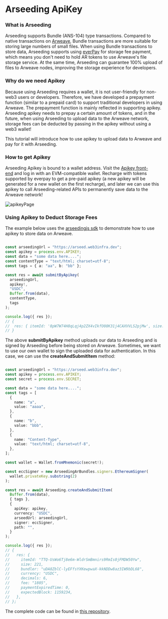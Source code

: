 # Arseeding ApiKey

### What is Arseeding

Arseeding supports Bundle (ANS-104) type transactions. Compared to native transactions on [Arweave](https://www.arweave.org/), Bundle transactions are more suitable for storing large numbers of small files. When using Bundle transactions to store data, Arseeding supports using [everPay](https://everpay.io/) for storage fee payment, which means you don't need to hold AR tokens to use Arweave's file storage service. At the same time, Arseeding can guarantee 100% upload of files to Arweave nodes, improving the storage experience for developers.

### Why do we need Apikey

Because using Arseeding requires a wallet, it is not user-friendly for non-web3 users or developers. Therefore, we have developed a prepayment function (similar to a prepaid card) to support traditional developers in using Arweave. The prepayment function is mainly reflected in supporting apikey. Arseeding apikey needs to prepay a certain amount of tokens, and in the future, when using Arseeding to upload data to the Arweave network, storage fees can be deducted by passing in the apikey without using a web3 wallet!

This tutorial will introduce how to use apikey to upload data to Arweave and pay for it with Arseeding.

### How to get Apikey

Arseeding Apikey is bound to a wallet address. Visit the [Apikey front-end](https://apikey.web3infra.dev/) and log in with an EVM-compatible wallet. Recharge with tokens supported by everpay to get a pre-paid apikey (a new apikey will be generated for a new wallet on the first recharge), and later we can use this apikey to call Arseeding-related APIs to permanently save data to the Arweave network!

![apikeyPage](../../../../../../static/img/apikey.png)

### Using Apikey to Deduct Storage Fees

The example below uses the [arseedingjs sdk](../sdk/arseeding-js/bundle.md) to demonstrate how to use apikey to store data on Arweave.

```ts

const arseedingUrl = "https://arseed.web3infra.dev";
const apikey = process.env.APIKEY;
const data = "some data here....";
const contentType = "text/html; charset=utf-8";
const tags = { a: "aa", b: "bb" };

const res = await submitByApikey(
  arseedingUrl,
  apikey!,
  "USDC",
  Buffer.from(data),
  contentType,
  tags
);

console.log({ res });
// {
//  res: { itemId: '8pW7W74H8qLqj4p2ZX4vIkfO08K31j4CAXVVLS2pjMw', size: 18 }
// }

```

The above **submitByApikey** method uploads our data to Arseeding and is signed by Arseeding before being stored on Arweave. Sometimes, we want to use our own wallet to sign the uploaded data for authentication. In this case, we can use the **createAndSubmitItem** method:

```ts

const arseedingUrl = "https://arseed.web3infra.dev";
const apikey = process.env.APIKEY;
const secret = process.env.SECRET;

const data = "some data here....";
const tags = [
  {
    name: "a",
    value: "aaaa",
  },
  {
    name: "b",
    value: "bbb",
  },
  {
    name: "Content-Type",
    value: "text/html; charset=utf-8",
  },
];

const wallet = Wallet.fromMnemonic(secret!);

const eccSigner = new ArseedingArBundles.signers.EthereumSigner(
  wallet.privateKey.substring(2)
);

const res = await Arseeding.createAndSubmitItem(
  Buffer.from(data),
  { tags },
  {
    apiKey: apikey,
    currency: "USDC",
    arseedUrl: arseedingUrl,
    signer: eccSigner,
    path: "",
  }
);

console.log({ res });
// {
//   res: {
//     itemId: "TTQ-UsWo6Tj8e6m-WldrSmBmnirs9RmIs0jFMDW50Yw",
//     size: 221,
//     bundler: "uDA8ZblC-lyEFfsYXKewpwaX-kkNDDw8az3IW9bDL68",
//     currency: "USDC",
//     decimals: 6,
//     fee: "1805",
//     paymentExpiredTime: 0,
//     expectedBlock: 1159234,
//   },
// };

```

The complete code can be found in [this repository](https://github.com/ethever/arseeding-apikey-demo).